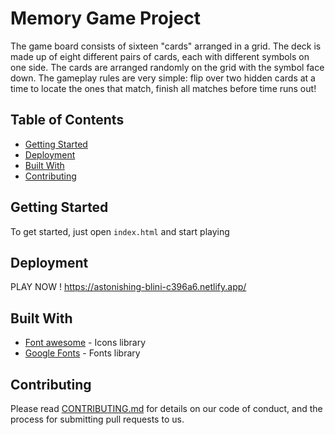 # Memory Game Project
The game board consists of sixteen "cards" arranged in a grid. The deck is made up of eight different pairs of cards, each with different symbols on one side. The cards are arranged randomly on the grid with the symbol face down. The gameplay rules are very simple: flip over two hidden cards at a time to locate the ones that match, finish all matches before time runs out!
## Table of Contents

* [Getting Started](#Getting-Started)
* [Deployment](#Deployment)
* [Built With](#Built-With)
* [Contributing](#contributing)

## Getting Started

To get started, just open `index.html` and start playing

## Deployment
PLAY NOW ! 
https://astonishing-blini-c396a6.netlify.app/

## Built With

- [Font awesome](https://fontawesome.com/) - Icons library
- [Google Fonts](https://fonts.google.com/) - Fonts library

## Contributing

Please read [CONTRIBUTING.md](CONTRIBUTING.md) for details on our code of conduct, and the process for submitting pull requests to us.
